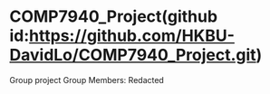 # COMP7940_Project(github id:https://github.com/HKBU-DavidLo/COMP7940_Project.git)
Group project
Group Members:
Redacted
